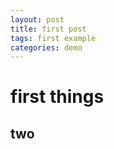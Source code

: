 ```yaml
---
layout: post
title: first post
tags: first example
categories: demo
---
```


# first things

## two
